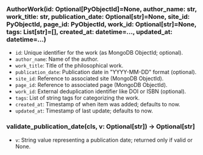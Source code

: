 ### AuthorWork(id: Optional[PyObjectId]=None, author_name: str, work_title: str, publication_date: Optional[str]=None, site_id: PyObjectId, page_id: PyObjectId, work_id: Optional[str]=None, tags: List[str]=[], created_at: datetime=..., updated_at: datetime=...)
- `id`: Unique identifier for the work (as MongoDB ObjectId; optional).
- `author_name`: Name of the author.
- `work_title`: Title of the philosophical work.
- `publication_date`: Publication date in "YYYY-MM-DD" format (optional).
- `site_id`: Reference to associated site (MongoDB ObjectId).
- `page_id`: Reference to associated page (MongoDB ObjectId).
- `work_id`: External deduplication identifier like DOI or ISBN (optional).
- `tags`: List of string tags for categorizing the work.
- `created_at`: Timestamp of when item was added; defaults to now.
- `updated_at`: Timestamp of last update; defaults to now.

### validate_publication_date(cls, v: Optional[str]) -> Optional[str]
- `v`: String value representing a publication date; returned only if valid or None.